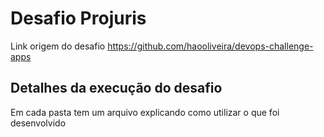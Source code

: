 # Desafio Projuris

Link origem do desafio
https://github.com/haooliveira/devops-challenge-apps

## Detalhes da execução do desafio

Em cada pasta tem um arquivo explicando como utilizar o que foi desenvolvido